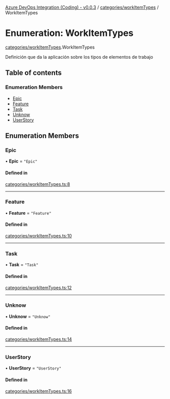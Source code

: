 [Azure DevOps Integration (Coding) - v0.0.3](../README.md) / [categories/workItemTypes](../modules/categories_workItemTypes.md) / WorkItemTypes

# Enumeration: WorkItemTypes

[categories/workItemTypes](../modules/categories_workItemTypes.md).WorkItemTypes

Definición que da la aplicación sobre los tipos de elementos de trabajo

## Table of contents

### Enumeration Members

- [Epic](categories_workItemTypes.WorkItemTypes.md#epic)
- [Feature](categories_workItemTypes.WorkItemTypes.md#feature)
- [Task](categories_workItemTypes.WorkItemTypes.md#task)
- [Unknow](categories_workItemTypes.WorkItemTypes.md#unknow)
- [UserStory](categories_workItemTypes.WorkItemTypes.md#userstory)

## Enumeration Members

### Epic

• **Epic** = ``"Epic"``

#### Defined in

[categories/workItemTypes.ts:8](https://github.com/jeysgar1/azure-devops-api-kms/blob/71b51ad/src/categories/workItemTypes.ts#L8)

___

### Feature

• **Feature** = ``"Feature"``

#### Defined in

[categories/workItemTypes.ts:10](https://github.com/jeysgar1/azure-devops-api-kms/blob/71b51ad/src/categories/workItemTypes.ts#L10)

___

### Task

• **Task** = ``"Task"``

#### Defined in

[categories/workItemTypes.ts:12](https://github.com/jeysgar1/azure-devops-api-kms/blob/71b51ad/src/categories/workItemTypes.ts#L12)

___

### Unknow

• **Unknow** = ``"Unknow"``

#### Defined in

[categories/workItemTypes.ts:14](https://github.com/jeysgar1/azure-devops-api-kms/blob/71b51ad/src/categories/workItemTypes.ts#L14)

___

### UserStory

• **UserStory** = ``"UserStory"``

#### Defined in

[categories/workItemTypes.ts:16](https://github.com/jeysgar1/azure-devops-api-kms/blob/71b51ad/src/categories/workItemTypes.ts#L16)
